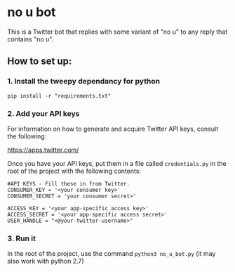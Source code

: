 # no u bot
This is a Twitter bot that replies with some variant of "no u" to any reply that contains "no u".

## How to set up:
### 1. Install the tweepy dependancy for python
``
pip install -r "requirements.txt"
``
### 2. Add your API keys
For information on how to generate and acquire Twitter API keys, consult the following:

https://apps.twitter.com/

Once you have your API keys, put them in a file called
``
credentials.py
``
in the root of the project with the following contents:
```
#API KEYS - Fill these in from Twitter. 
CONSUMER_KEY = '<your consumer key>'
CONSUMER_SECRET = 'your consumer secret>'

ACCESS_KEY = '<your app-specific access key>'
ACCESS_SECRET = '<your app-specific access secret>'
USER_HANDLE = "<@your-twitter-username>"
```
### 3. Run it
In the root of the project, use the command
``
python3 no_u_bot.py
``
(it may also work with python 2.7)
